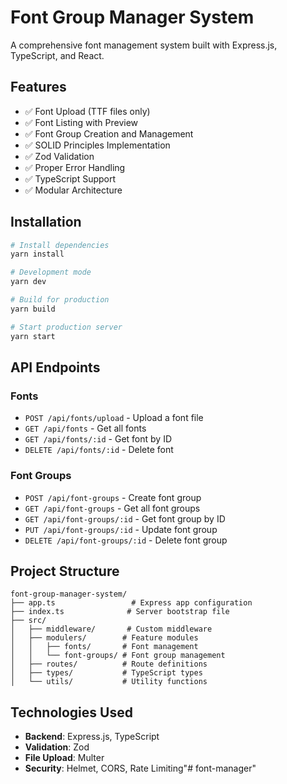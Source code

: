 # Font Group Manager System

A comprehensive font management system built with Express.js, TypeScript, and React.

## Features

- ✅ Font Upload (TTF files only)
- ✅ Font Listing with Preview
- ✅ Font Group Creation and Management
- ✅ SOLID Principles Implementation
- ✅ Zod Validation
- ✅ Proper Error Handling
- ✅ TypeScript Support
- ✅ Modular Architecture

## Installation

```bash
# Install dependencies
yarn install

# Development mode
yarn dev

# Build for production
yarn build

# Start production server
yarn start
```

## API Endpoints

### Fonts
- `POST /api/fonts/upload` - Upload a font file
- `GET /api/fonts` - Get all fonts
- `GET /api/fonts/:id` - Get font by ID
- `DELETE /api/fonts/:id` - Delete font

### Font Groups
- `POST /api/font-groups` - Create font group
- `GET /api/font-groups` - Get all font groups
- `GET /api/font-groups/:id` - Get font group by ID
- `PUT /api/font-groups/:id` - Update font group
- `DELETE /api/font-groups/:id` - Delete font group

## Project Structure

```
font-group-manager-system/
├── app.ts                 # Express app configuration
├── index.ts              # Server bootstrap file
├── src/
│   ├── middleware/       # Custom middleware
│   ├── modulers/        # Feature modules
│   │   ├── fonts/       # Font management
│   │   └── font-groups/ # Font group management
│   ├── routes/          # Route definitions
│   ├── types/           # TypeScript types
│   └── utils/           # Utility functions
```

## Technologies Used

- **Backend**: Express.js, TypeScript
- **Validation**: Zod
- **File Upload**: Multer
- **Security**: Helmet, CORS, Rate Limiting"# font-manager" 
